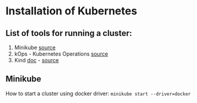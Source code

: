 # Installation of Kubernetes


## List of tools for running a cluster:
1) Minikube [source](https://github.com/kubernetes/minikube)
2) kOps - Kubernetes Operations [source](https://github.com/kubernetes/kops)
3) Kind [doc](https://kind.sigs.k8s.io/) - [source](https://github.com/kubernetes-sigs/kind)


## Minikube
How to start a cluster using docker driver: 
`minikube start --driver=docker`